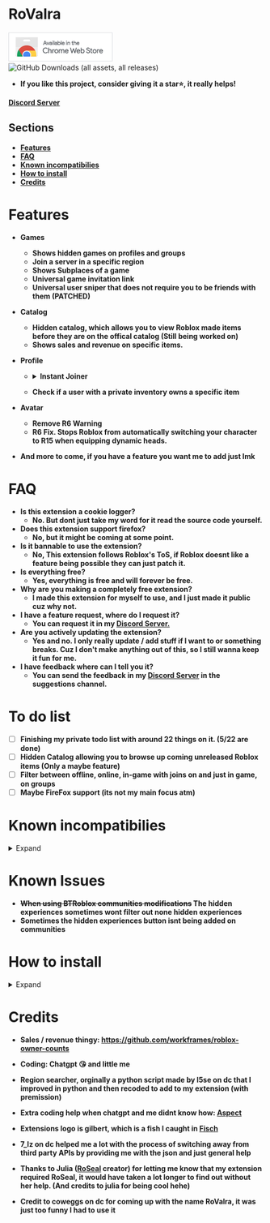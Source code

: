 # RoValra
<a href="https://chromewebstore.google.com/detail/RoValra%20-%20Roblox%20Improved/njcickgebhnpgmoodjdgohkclfplejli" title="Available in the Chrome Web Store"><img src="/Assets/ChromeWebStore_BadgeWBorder_v2_206x58.png" alt="Available in the Chrome Web Store"></a>\
<img alt="GitHub Downloads (all assets, all releases)" src="https://img.shields.io/github/downloads/NotValra/RoValra/total">
- **If you like this project, consider giving it a star⭐, it really helps!**


**[Discord Server](https://discord.gg/GHd5cSKJRk)**





## Sections
- [**Features**](https://github.com/NotValra/RoValra?tab=readme-ov-file#features)
- [**FAQ**](https://github.com/NotValra/RoValra?tab=readme-ov-file#FAQ)
- [**Known incompatibilies**](https://github.com/NotValra/RoValra?tab=readme-ov-file#known-incompatibilies)
- [**How to install**](https://github.com/NotValra/RoValra?tab=readme-ov-file#how-to-install)
- [**Credits**](https://github.com/NotValra/RoValra?tab=readme-ov-file#credits) 

# Features
- **Games**
    - **Shows hidden games on profiles and groups**
    - **Join a server in a specific region**
    - **Shows Subplaces of a game**
    - **Universal game invitation link**
    - **Universal user sniper that does not require you to be friends with them (PATCHED)**
- **Catalog**
    - **Hidden catalog, which allows you to view Roblox made items before they are on the offical catalog (Still being worked on)**     
    - **Shows sales and revenue on specific items.**
- **Profile**
  - <details>
    <summary><strong>Instant Joiner</strong></summary>
    <ul>
        <li><strong>Basically this feature allows you to join anyone with their joins on or whose on ur friends list instantly.</strong></li>
    
     <li><strong>lets say for example you wanna join someone whose streaming a game with viewers, you could just use the instant join feature, and you would almost instantly join (Depending on your pc ofc)</strong></li>
    </ul>
    </details>
  - **Check if a user with a private inventory owns a specific item**
  
- **Avatar**
    - **Remove R6 Warning**
    - **R6 Fix. Stops Roblox from automatically switching your character to R15 when equipping dynamic heads.**



- **And more to come, if you have a feature you want me to add just lmk**

# FAQ
- **Is this extension a cookie logger?**
    - **No. But dont just take my word for it read the source code yourself.**
- **Does this extension support firefox?**
    - **No, but it might be coming at some point.**
- **Is it bannable to use the extension?**
    - **No, This extension follows Roblox's ToS, if Roblox doesnt like a feature being possible they can just patch it.**
- **Is everything free?**
    - **Yes, everything is free and will forever be free.**
- **Why are you making a completely free extension?**
    - **I made this extension for myself to use, and I just made it public cuz why not.**
- **I have a feature request, where do I request it?**
    - **You can request it in my [Discord Server.](https://discord.gg/GHd5cSKJRk)**
- **Are you actively updating the extension?**
    - **Yes and no. I only really update / add stuff if I want to or something breaks. Cuz I don't make anything out of this, so I still wanna keep it fun for me.**
- **I have feedback where can I tell you it?**
    - **You can send the feedback in my [Discord Server](https://discord.gg/GHd5cSKJRk) in the suggestions channel.**

# To do list
- [ ] **Finishing my private todo list with around 22 things on it. (5/22 are done)**
- [ ] **Hidden Catalog allowing you to browse up coming unreleased Roblox items (Only a maybe feature)**
- [ ] **Filter between offline, online, in-game with joins on and just in game, on groups**
- [ ] **Maybe FireFox support (its not my main focus atm)**

# Known incompatibilies
<details>
  <summary>Expand</summary>
  
- **The hidden games of groups bugs out a bit if you use [RoSeal](https://chromewebstore.google.com/detail/roseal-augmented-roblox-e/hfjngafpndganmdggnapblamgbfjhnof?hl=en) with the "Seamless navigation of communities" setting on.**
</details>

# Known Issues
- **~~When using BTRoblox communities modifications~~ The hidden experiences sometimes wont filter out none hidden experiences**
- **Sometimes the hidden experiences button isnt being added on communities**

# How to install

<details>
  <summary>Expand</summary>

- If you want a simple install you can install it on from the [chrome web store.](https://chromewebstore.google.com/detail/RoValra%20-%20Roblox%20Improved/njcickgebhnpgmoodjdgohkclfplejli)
- Everything below is purely a tutorial on how to install it from GitHub.
- Enable developer mode on your browser of choice.
![image](https://github.com/user-attachments/assets/301ab762-7b3b-4f5f-9eb0-9e7699212546)
- Unzip the file in [releases](https://github.com/NotValra/Hidden-Games/releases)
- Import the unzipped folder into your browser. Ensure that you import the folder that contains direct access to background.js, content.js and manifest.json etc.
![image](https://github.com/user-attachments/assets/2b238201-c297-4106-a5ad-6db4c9259dc6)
</details>

# Credits
- **Sales / revenue thingy: https://github.com/workframes/roblox-owner-counts**

- **Coding: Chatgpt 😘 and little me**

- **Region searcher, orginally a python script made by l5se on dc that I improved in python and then recoded to add to my extension (with premission)**

- **Extra coding help when chatgpt and me didnt know how: [Aspect](https://github.com/Aspectise)**
  
- **Extensions logo is gilbert, which is a fish I caught in [Fisch](https://www.roblox.com/games/16732694052/Fisch)**
- **7_lz on dc helped me a lot with the process of switching away from third party APIs by providing me with the json and just general help**
- **Thanks to Julia ([RoSeal](https://www.roseal.live/) creator) for letting me know that my extension required RoSeal, it would have taken a lot longer to find out without her help. (And credits to julia for being cool hehe)**
- **Credit to coweggs on dc for coming up with the name RoValra, it was just too funny I had to use it**
